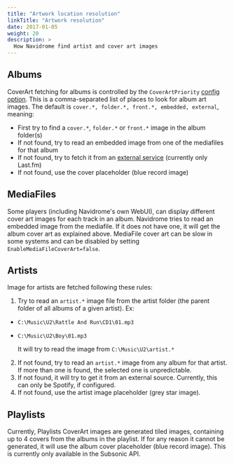 ```yaml
---
title: "Artwork location resolution"
linkTitle: "Artwork resolution"
date: 2017-01-05
weight: 20
description: >
  How Navidrome find artist and cover art images
---
```


## Albums

CoverArt fetching for albums is controlled by the `CoverArtPriority` [config option](/docs/usage/configuration-options). 
This is a comma-separated list of places to look for album art images. 
The default is `cover.*, folder.*, front.*, embedded, external`, meaning:
- First try to find a `cover.*`, `folder.*` or `front.*` image in the album folder(s)
- If not found, try to read an embedded image from one of the mediafiles for that album
- If not found, try to fetch it from an [external service](/docs/usage/external-integrations) (currently only Last.fm)
- If not found, use the cover placeholder (blue record image)

## MediaFiles

Some players (including Navidrome's own WebUI), can display different cover art images for each track in an album.
Navidrome tries to read an embedded image from the mediafile. If it does not have one, it will get the album cover
art as explained above. MediaFile cover art can be slow in some systems and can be disabled by
setting `EnableMediaFileCoverArt=false`.

## Artists

Image for artists are fetched following these rules:
1. Try to read an `artist.*` image file from the artist folder (the parent folder of all albums of a given artist). Ex:
  - `C:\Music\U2\Rattle And Run\CD1\01.mp3`
  - `C:\Music\U2\Boy\01.mp3`
  
    It will try to read the image from `C:\Music\U2\artist.*`
2. If not found, try to read an `artist.*` image from any album for that artist. If more than one is found, the
   selected one is unpredictable.
3. If not found, it will try to get it from an external source. Currently, this can only be Spotify, if configured.
4. If not found, use the artist image placeholder (grey star image).

## Playlists

Currently, Playlists CoverArt images are generated tiled images, containing up to 4 covers from the albums in the playlist.
If for any reason it cannot be generated, it will use the album cover placeholder (blue record image). This is currently only available in the Subsonic API.
